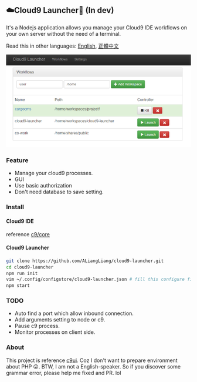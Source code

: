 ## ️☁️Cloud9 Launcher🚀 (In dev)

It's a Nodejs application allows you manage your Cloud9 IDE workflows on your own server without the need of a terminal.

Read this in other languages: [English](REAMDE.md), [正體中文](README.zh-tw.md)

![Screenshot](https://raw.githubusercontent.com/ALiangLiang/cloud9-launcher/master/screenshot.png)

### Feature

- Manage your cloud9 processes.
- GUI
- Use basic authorization
- Don't need database to save setting.

### Install

#### Cloud9 IDE

reference [c9/core](https://github.com/c9/core)

#### Cloud9 Launcher

```sh
git clone https://github.com/ALiangLiang/cloud9-launcher.git
cd cloud9-launcher
npm run init
vim ~/.config/configstore/cloud9-launcher.json # fill this configure file
npm start
```

### TODO

- Auto find a port which allow inbound connection.
- Add arguments setting to node or c9.
- Pause c9 process.
- Monitor processes on client side.

### About

This project is reference [c9ui](https://github.com/orditeck/c9ui). Coz I don't want to prepare environment about PHP 😛. BTW, I am not a English-speaker. So if you discover some grammar error, please help me fixed and PR. lol